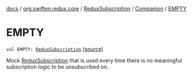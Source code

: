 [docs](../../../index.md) / [org.swiften.redux.core](../../index.md) / [ReduxSubscription](../index.md) / [Companion](index.md) / [EMPTY](./-e-m-p-t-y.md)

# EMPTY

`val EMPTY: `[`ReduxSubscription`](../index.md) [(source)](https://github.com/protoman92/KotlinRedux/tree/master/common\common-core\src\main\kotlin/org/swiften/redux/core/Subscription.kt#L58)

Mock [ReduxSubscription](../index.md) that is used every time there is no meaningful subscription logic
to be unsubscribed on.

